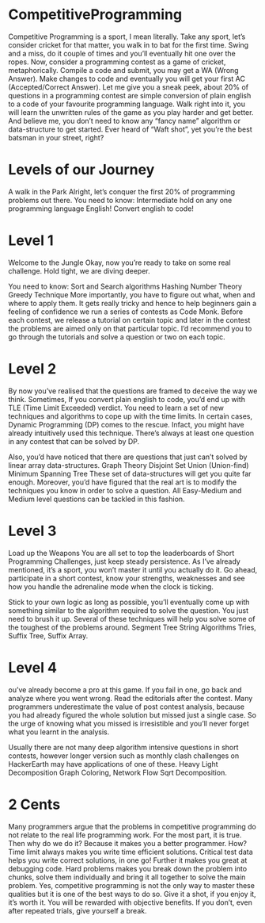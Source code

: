 # CompetitiveProgramming

Competitive Programming is a sport, I mean literally. Take any sport, let’s consider cricket for that matter, you walk in to bat for the first time. Swing and a miss, do it couple of times and you’ll eventually hit one over the ropes. Now, consider a programming contest as a game of cricket, metaphorically. Compile a code and submit, you may get a WA (Wrong Answer). Make changes to code and eventually you will get your first AC (Accepted/Correct Answer). Let me give you a sneak peek, about 20% of questions in a programming contest are simple conversion of plain english to a code of your favourite programming language.
Walk right into it, you will learn the unwritten rules of the game as you play harder and get better. And believe me, you don’t need to know any “fancy name” algorithm or data-structure to get started. Ever heard of “Waft shot”, yet you’re the best batsman in your street, right?

# Levels of our Journey
A walk in the Park
Alright, let’s conquer the first 20% of programming problems out there.
You need to know:
Intermediate hold on any one programming language
English! Convert english to code!

# Level 1
Welcome to the Jungle
Okay, now you’re ready to take on some real challenge. Hold tight, we are diving deeper.

You need to know:
Sort and Search algorithms
Hashing
Number Theory
Greedy Technique
More importantly, you have to figure out what, when and where to apply them. It gets really tricky and hence to help beginners gain a feeling of confidence we run a series of contests as Code Monk. Before each contest, we release a tutorial on certain topic and later in the contest the problems are aimed only on that particular topic. I’d recommend you to go through the tutorials and solve a question or two on each topic.

# Level 2
By now you’ve realised that the questions are framed to deceive the way we think. Sometimes, If you convert plain english to code, you’d end up with TLE (Time Limit Exceeded) verdict. You need to learn a set of new techniques and algorithms to cope up with the time limits. In certain cases, Dynamic Programming (DP) comes to the rescue. Infact, you might have already intuitively used this technique. There’s always at least one question in any contest that can be solved by DP.

Also, you’d have noticed that there are questions that just can’t solved by linear array data-structures.
Graph Theory
Disjoint Set Union (Union-find)
Minimum Spanning Tree
These set of data-structures will get you quite far enough. Moreover, you’d have figured that the real art is to modify the techniques you know in order to solve a question. All Easy-Medium and Medium level questions can be tackled in this fashion.

# Level 3
Load up the Weapons
You are all set to top the leaderboards of Short Programming Challenges, just keep steady persistence. As I’ve already mentioned, it’s a sport, you won’t master it until you actually do it. Go ahead, participate in a short contest, know your strengths, weaknesses and see how you handle the adrenaline mode when the clock is ticking.

Stick to your own logic as long as possible, you’ll eventually come up with something similar to the algorithm required to solve the question. You just need to brush it up. Several of these techniques will help you solve some of the toughest of the problems around.
Segment Tree
String Algorithms
Tries, Suffix Tree, Suffix Array.

# Level 4
ou’ve already become a pro at this game. If you fail in one, go back and analyze where you went wrong. Read the editorials after the contest. Many programmers underestimate the value of post contest analysis, because you had already figured the whole solution but missed just a single case. So the urge of knowing what you missed is irresistible and you’ll never forget what you learnt in the analysis.

Usually there are not many deep algorithm intensive questions in short contests, however longer version such as monthly clash challenges on HackerEarth may have applications of one of these.
Heavy Light Decomposition
Graph Coloring, Network Flow
Sqrt Decomposition.

# 2 Cents
Many programmers argue that the problems in competitive programming do not relate to the real life programming work. For the most part, it is true. Then why do we do it? Because it makes you a better programmer. How?
Time limit always makes you write time efficient solutions.
Critical test data helps you write correct solutions, in one go!
Further it makes you great at debugging code.
Hard problems makes you break down the problem into chunks, solve them individually and bring it all together to solve the main problem.
Yes, competitive programming is not the only way to master these qualities but it is one of the best ways to do so. Give it a shot, if you enjoy it, it’s worth it. You will be rewarded with objective benefits. If you don’t, even after repeated trials, give yourself a break.
